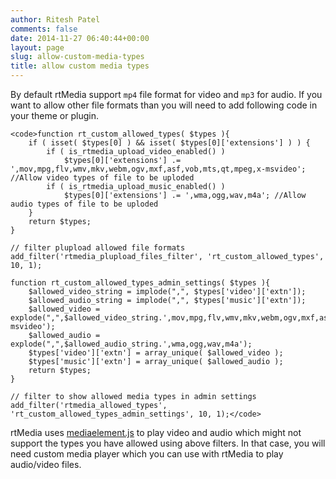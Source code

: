 ```yaml
---
author: Ritesh Patel
comments: false
date: 2014-11-27 06:40:44+00:00
layout: page
slug: allow-custom-media-types
title: allow custom media types
---
```


By default rtMedia support `mp4` file format for video and `mp3` for audio. If you want to allow other file formats than you will need to add following code in your theme or plugin.


    
    <code>function rt_custom_allowed_types( $types ){
    	if ( isset( $types[0] ) && isset( $types[0]['extensions'] ) ) {
    		if ( is_rtmedia_upload_video_enabled() )
    			$types[0]['extensions'] .= ',mov,mpg,flv,wmv,mkv,webm,ogv,mxf,asf,vob,mts,qt,mpeg,x-msvideo'; //Allow video types of file to be uploded
    		if ( is_rtmedia_upload_music_enabled() )
    			$types[0]['extensions'] .= ',wma,ogg,wav,m4a'; //Allow audio types of file to be uploded
    	}
    	return $types;
    }
    
    // filter plupload allowed file formats
    add_filter('rtmedia_plupload_files_filter', 'rt_custom_allowed_types', 10, 1);
    
    function rt_custom_allowed_types_admin_settings( $types ){
    	$allowed_video_string = implode(",", $types['video']['extn']);
    	$allowed_audio_string = implode(",", $types['music']['extn']);
    	$allowed_video = explode(",",$allowed_video_string.',mov,mpg,flv,wmv,mkv,webm,ogv,mxf,asf,vob,mts,qt,mpeg,x-msvideo');
    	$allowed_audio = explode(",",$allowed_audio_string.',wma,ogg,wav,m4a');
    	$types['video']['extn'] = array_unique( $allowed_video );
    	$types['music']['extn'] = array_unique( $allowed_audio );
    	return $types;
    }
    
    // filter to show allowed media types in admin settings
    add_filter('rtmedia_allowed_types', 'rt_custom_allowed_types_admin_settings', 10, 1);</code>



rtMedia uses [mediaelement.js](http://mediaelementjs.com/) to play video and audio which might not support the types you have allowed using above filters. In that case, you will need custom media player which you can use with rtMedia to play audio/video files.
